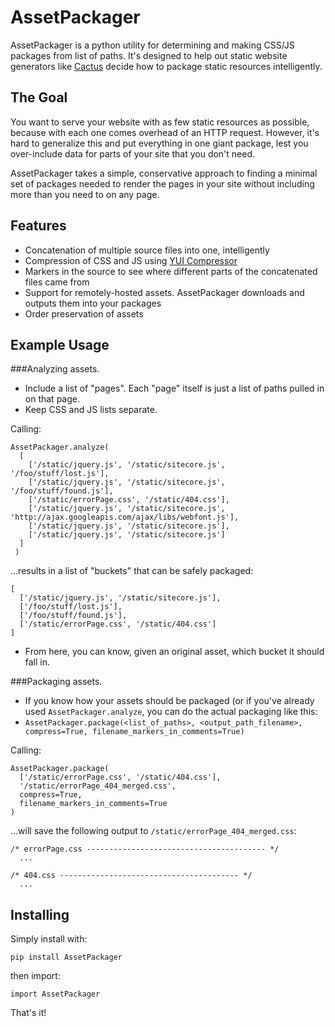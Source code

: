 AssetPackager
=============

AssetPackager is a python utility for determining and making CSS/JS packages from list of paths. It's designed to help out static website generators like [Cactus](https://github.com/koenbok/Cactus) decide how to package static resources intelligently. 

## The Goal

You want to serve your website with as few static resources as possible, because with each one comes overhead of an HTTP request. However, it's hard to generalize this and put everything in one giant package, lest you over-include data for parts of your site that you don't need.

AssetPackager takes a simple, conservative approach to finding a minimal set of packages needed to render the pages in your site without including more than you need to on any page.

## Features
- Concatenation of multiple source files into one, intelligently
- Compression of CSS and JS using [YUI Compressor](https://pypi.python.org/pypi/yuicompressor/2.4.2)
- Markers in the source to see where different parts of the concatenated files came from
- Support for remotely-hosted assets. AssetPackager downloads and outputs them into your packages
- Order preservation of assets


## Example Usage

###Analyzing assets.
- Include a list of "pages". Each "page" itself is just a list of paths pulled in on that page.
- Keep CSS and JS lists separate.

Calling:

	AssetPackager.analyze(
	  [
	    ['/static/jquery.js', '/static/sitecore.js', '/foo/stuff/lost.js'],
	    ['/static/jquery.js', '/static/sitecore.js', '/foo/stuff/found.js'],
	    ['/static/errorPage.css', '/static/404.css'],
	    ['/static/jquery.js', '/static/sitecore.js', 'http://ajax.googleapis.com/ajax/libs/webfont.js'],
	    ['/static/jquery.js', '/static/sitecore.js'],
	    ['/static/jquery.js', '/static/sitecore.js']
	  ]
	 )

...results in a list of "buckets" that can be safely packaged:

	[
      ['/static/jquery.js', '/static/sitecore.js'],
      ['/foo/stuff/lost.js'],                      
      ['/foo/stuff/found.js'],                     
      ['/static/errorPage.css', '/static/404.css']
	]
	
- From here, you can know, given an original asset, which bucket it should fall in.
	
###Packaging assets.
- If you know how your assets should be packaged (or if you've already used `AssetPackager.analyze`, you can do the actual packaging like this:
- `AssetPackager.package(<list_of_paths>, <output_path_filename>, compress=True, filename_markers_in_comments=True)`

Calling:

	AssetPackager.package(
      ['/static/errorPage.css', '/static/404.css'],
      '/static/errorPage_404_merged.css',
      compress=True,
      filename_markers_in_comments=True
    )

...will save the following output to `/static/errorPage_404_merged.css`:
  
    /* errorPage.css ---------------------------------------- */
      ...
  
    /* 404.css ---------------------------------------- */
      ...

## Installing
Simply install with:

    pip install AssetPackager
    
then import:

    import AssetPackager
    
That's it!
